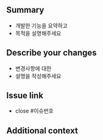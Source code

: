 ## Summary
<!-- PR의 주제를 작성하고 기능을 요약해주세요 -->
- 개발한 기능을 요약하고
- 목적을 설명해주세요

## Describe your changes
<!-- 개발한 기능 및 변경 사항에 대해 설명해주세요 -->
- 변경사항에 대한
- 설명을 작성해주세요

## Issue link
<!-- 관련된 이슈 링크를 작성해주세요 -->
- close #이슈번호

## Additional context
<!-- 추가적인 내용이 있다면 작성해주세요 -->
